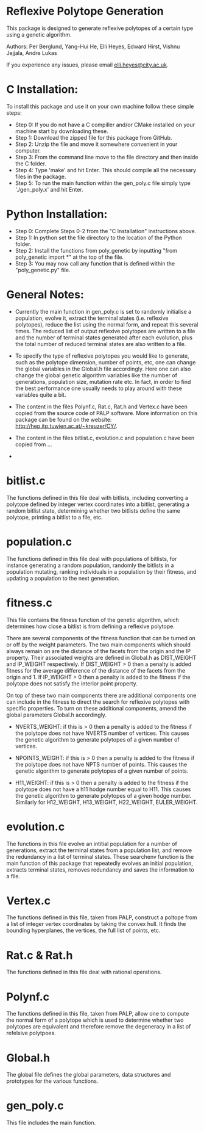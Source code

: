 # Reflexive Polytope Generation

This package is designed to generate reflexive polytopes of a certain type using a genetic algorithm. 

Authors: Per Berglund, Yang-Hui He, Elli Heyes, Edward Hirst, Vishnu Jejjala, Andre Lukas

If you experience any issues, please email elli.heyes@city.ac.uk.

# C Installation:
To install this package and use it on your own machine follow these simple steps:
- Step 0: If you do not have a C compiller and/or CMake installed on your machine start by downloading these.
- Step 1: Download the zipped file for this package from GitHub.
- Step 2: Unzip the file and move it somewhere convenient in your computer.
- Step 3: From the command line move to the file directory and then inside the C folder. 
- Step 4: Type 'make' and hit Enter. This should compile all the necessary files in the package.
- Step 5: To run the main function within the gen_poly.c file simply type './gen_poly.x' and hit Enter. 

# Python Installation:
- Step 0: Complete Steps 0-2 from the "C Installation" instructions above.
- Step 1: In python set the file directory to the location of the Python folder. 
- Step 2: Install the functions from poly_genetic by inputting "from poly_genetic import *" at the top of the file.
- Step 3: You may now call any function that is defined within the "poly_genetic.py" file.

# General Notes:
- Currently the main function in gen_poly.c is set to randomly initialise a population, evolve it, 
  extract the terminal states (i.e. reflexive polytopes), reduce the list using the normal form,
  and repeat this several times. The reduced list of output reflexive polytopes are written to a file 
  and the number of terminal states generated after each evolution, plus the total number of reduced
  terminal states are also written to a file.
  
- To specify the type of reflexive polytopes you would like to generate, such as the polytope dimension,
  number of points, etc, one can change the global variables in the Global.h file accordingly. 
  Here one can also change the global genetic algorithm variables like the number of generations, 
  population size, mutation rate etc. In fact, in order to find the best performance one usually needs to
  play around with these variables quite a bit.  

- The content in the files Polynf.c, Rat.c, Rat.h and Vertex.c have been copied from the source code of 
  PALP software. More information on this package can be found on the website: http://hep.itp.tuwien.ac.at/~kreuzer/CY/.
  
- The content in the files bitlist.c, evolution.c and population.c have been copied from ...

- 

# bitlist.c

The functions defined in this file deal with bitlists, including converting a polytope defined by 
integer vertex coordinates into a bitlist, generating a random bitlist state, determining whether 
two bitlists define the same polytope, printing a bitlist to a file, etc.


# population.c

The functions defined in this file deal with populations of bitlists, for instance generating a random
population, randomly the bitlists in a population mutating, ranking individuals in a population by their 
fitness, and updating a population to the next generation.


# fitness.c

This file contains the fitness function of the genetic algorithm, which determines how close a bitlist 
is from defining a reflexive polytope. 

There are several components of the fitness function that can be turned
on or off by the weight parameters. The two main components which should always remain on are the distance of 
the facets from the origin and the IP property. Their associated weights are defined in Global.h as DIST_WEIGHT
and IP_WEIGHT respectively. If DIST_WEIGHT > 0 then a penalty is added fitness for the average difference of the 
distance of the facets from the origin and 1. If IP_WEIGHT > 0 then a penalty is added to the fitness if the polytope
does not satisfy the interior point property.

On top of these two main components there are additional components one can include in the fitness to direct the 
search for reflexive polytopes with specific properties. To turn on these additional components, amend the global
parameters Global.h accordingly.

-   NVERTS_WEIGHT: if this is > 0 then a penalty is added to the fitness if the polytope
    does not have NVERTS number of vertices. This causes the genetic algorithm to generate 
    polytopes of a given number of vertices.
    
-   NPOINTS_WEIGHT: if this is > 0 then a penalty is added to the fitness if the polytope
    does not have NPTS number of points. This causes the genetic algorithm to generate polytopes 
    of a given number of points.
    
-   H11_WEIGHT: if this is > 0 then a penalty is added to the fitness if the polytope does
    not have a h11 hodge number equal to H11. This causes the genetic algorithm to generate polytopes 
    of a given hodge number. Similarly for H12_WEIGHT, H13_WEIGHT, H22_WEIGHT, EULER_WEIGHT.


# evolution.c

The functions in this file evolve an intitial population for a number of generations, extract the terminal states from a
population list, and remove the redundancy in a list of terminal states. These searchenv function is the main function 
of this package that repeatedly evolves an initial population, extracts terminal states, removes redundancy and saves the 
information to a file.


# Vertex.c

The functions defined in this file, taken from PALP, construct a poltope from a list of integer vertex coordinates by taking
the convex hull. It finds the bounding hyperplanes, the vertices, the full list of points, etc. 


# Rat.c & Rat.h
The functions defined in this file deal with rational operations.


# Polynf.c

The functions defined in this file, taken from PALP, allow one to compute the normal form of a polytope which is used to determine
whether two polytopes are equivalent and therefore remove the degeneracy in a list of refelxive polytpoes. 


# Global.h

The global file defines the global parameters, data structures and prototypes for the various functions. 


# gen_poly.c

This file includes the main function.
    

